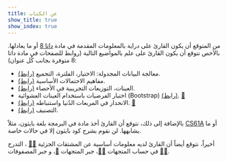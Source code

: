 ```yaml
---
title: عن الكتاب
show_title: true
show_index: true
---
```


من المتوقع أن يكون القارئ على دراية بالمعلومات المقدمة في مادة [داتا 8][data8] أو ما يعادلها. بالأخص نتوقع أن يكون القارئ على علم بالمواضيع التالية (روابط للصفحات في مادة داتا 8 متوفرة بجانب كُل عنوان):

- معالجة البيانات المجدولة: الاختيار، الفلترة، التجميع [(رابط)][8.2].
- مفاهيم الاحتمالات الأساسية [(رابط)][9.5].
- العينات، التوزيعات التجريبية في الأحصاء [(رابط)][10.3].
- اختبار الفرضيات باستخدام العينات العشوائية (Bootstrap) [(رابط)][13.4]. [📝][bootstrap]
- الانحدار في المربعات الدُنيا واستنباطه [(رابط)][16.2]. [📝][LeastSquaresRegression]
- التصنيف [(رابط)][17.1].

بالإضافة إلى ذلك، نتوقع أن القارئ أخذ مادة في البرمجة بلغة بايثون، مثلاً [CS61A][61a] أو ما يشابهها. لن نقوم بشرح كود بايثون إلا في حالات خاصة.  

أخيراً، نتوقع أيضاً أن القارئ لديه معلومات أساسية عن المشتقات الجزئية [📝][derivativesEN][📝][derivativesAR] ، التدرج في حساب المتجهات [📝][gradientEN][📝][gradientAR]،  جبر المتجهات [📝][vectors]، و جبر المصفوفات [📝][matrixEN][📝][matrixAR]. 

[8.2]: https://www.inferentialthinking.com/chapters/08/2/classifying-by-one-variable.html
[9.5]: https://www.inferentialthinking.com/chapters/09/5/finding-probabilities.html
[10.3]: https://www.inferentialthinking.com/chapters/10/3/empirical-distribution-of-a-statistic.html
[13.4]: https://www.inferentialthinking.com/chapters/13/4/using-confidence-intervals.html
[16.2]: https://www.inferentialthinking.com/chapters/16/2/inference-for-the-true-slope.html
[17.1]: https://www.inferentialthinking.com/chapters/17/1/nearest-neighbors.html
[data8]: http://www.data8.org/
[61a]: https://cs61a.org/
[bootstrap]: https://towardsdatascience.com/an-introduction-to-the-bootstrap-method-58bcb51b4d60
[LeastSquaresRegression]: https://www.mathsisfun.com/data/least-squares-regression.html
[derivativesEN]: https://www.mathsisfun.com/calculus/derivatives-introduction.html
[derivativesAR]: https://www.youtube.com/watch?v=UPaq_ZOmBeI
[gradientEN]: https://www.mathsisfun.com/gradient.html
[gradientAR]: https://www.youtube.com/watch?v=aumzuCzIruE
[vectors]: https://www.mathsisfun.com/algebra/vectors.html
[matrixEN]: https://www.mathsisfun.com/algebra/matrix-introduction.html
[matrixAR]: https://www.youtube.com/watch?v=P8tXDuP9t88&list=PL08ef9eJxtJa3svcoUCDmG-_lDx2ihWKF
